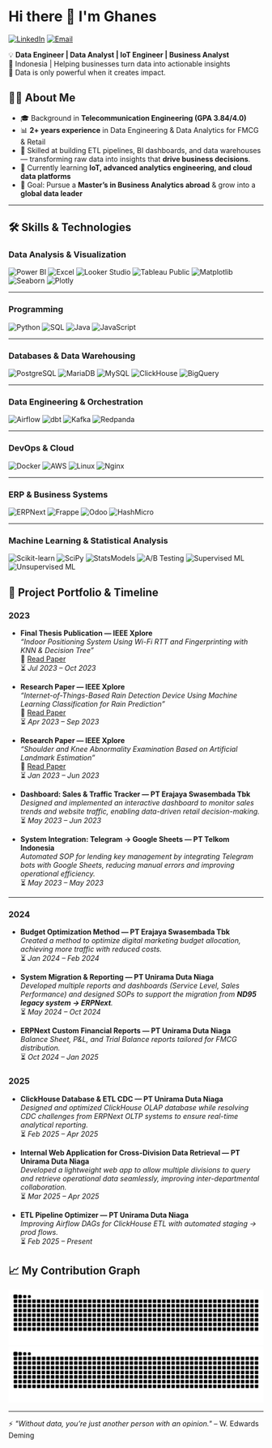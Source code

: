 # Hi there 👋 I'm Ghanes

[![LinkedIn](https://img.shields.io/badge/LinkedIn-0077B5?style=for-the-badge&logo=linkedin&logoColor=white)](https://www.linkedin.com/in/ghanesma/)
[![Email](https://img.shields.io/badge/Email-D14836?style=for-the-badge&logo=gmail&logoColor=white)](mailto:ghanesmahesa22@gmail.com)

💡 **Data Engineer | Data Analyst | IoT Engineer | Business Analyst**  
📍 Indonesia | Helping businesses turn data into actionable insights  
🚀 Data is only powerful when it creates impact.


## 🧑‍💻 About Me
- 🎓 Background in **Telecommunication Engineering (GPA 3.84/4.0)**  
- 📊 **2+ years experience** in Data Engineering & Data Analytics for FMCG & Retail  
- 🔎 Skilled at building ETL pipelines, BI dashboards, and data warehouses — transforming raw data into insights that **drive business decisions**.
- 🌱 Currently learning **IoT, advanced analytics engineering, and cloud data platforms**  
- 🎯 Goal: Pursue a **Master’s in Business Analytics abroad** & grow into a **global data leader**  

---

## 🛠️ Skills & Technologies
### Data Analysis & Visualization
![Power BI](https://img.shields.io/badge/Power_BI-F2C811?style=for-the-badge&logo=powerbi&logoColor=black)
![Excel](https://img.shields.io/badge/Excel-217346?style=for-the-badge&logo=microsoft-excel&logoColor=white)
![Looker Studio](https://img.shields.io/badge/Looker_Studio-4285F4?style=for-the-badge&logo=google&logoColor=white)
![Tableau Public](https://img.shields.io/badge/Tableau-E97627?style=for-the-badge&logo=tableau&logoColor=white)
![Matplotlib](https://img.shields.io/badge/Matplotlib-11557c?style=for-the-badge&logo=python&logoColor=white)
![Seaborn](https://img.shields.io/badge/Seaborn-3776AB?style=for-the-badge&logo=python&logoColor=white)
![Plotly](https://img.shields.io/badge/Plotly-3F4F75?style=for-the-badge&logo=plotly&logoColor=white)

---

### Programming
![Python](https://img.shields.io/badge/Python-3776AB?style=for-the-badge&logo=python&logoColor=white)
![SQL](https://img.shields.io/badge/SQL-4479A1?style=for-the-badge&logo=postgresql&logoColor=white)
![Java](https://img.shields.io/badge/Java-007396?style=for-the-badge&logo=java&logoColor=white)
![JavaScript](https://img.shields.io/badge/JavaScript-F7DF1E?style=for-the-badge&logo=javascript&logoColor=black)

---

### Databases & Data Warehousing
![PostgreSQL](https://img.shields.io/badge/PostgreSQL-336791?style=for-the-badge&logo=postgresql&logoColor=white)
![MariaDB](https://img.shields.io/badge/MariaDB-003545?style=for-the-badge&logo=mariadb&logoColor=white)
![MySQL](https://img.shields.io/badge/MySQL-4479A1?style=for-the-badge&logo=mysql&logoColor=white)
![ClickHouse](https://img.shields.io/badge/ClickHouse-FFCC01?style=for-the-badge&logo=clickhouse&logoColor=black)
![BigQuery](https://img.shields.io/badge/BigQuery-4285F4?style=for-the-badge&logo=googlebigquery&logoColor=white)

---

### Data Engineering & Orchestration
![Airflow](https://img.shields.io/badge/Apache_Airflow-017CEE?style=for-the-badge&logo=apacheairflow&logoColor=white)
![dbt](https://img.shields.io/badge/dbt-FF694B?style=for-the-badge&logo=dbt&logoColor=white)
![Kafka](https://img.shields.io/badge/Kafka-231F20?style=for-the-badge&logo=apachekafka&logoColor=white)
![Redpanda](https://img.shields.io/badge/Redpanda-CC0000?style=for-the-badge&logo=redpanda&logoColor=white)

---

### DevOps & Cloud
![Docker](https://img.shields.io/badge/Docker-2496ED?style=for-the-badge&logo=docker&logoColor=white)
![AWS](https://img.shields.io/badge/AWS-232F3E?style=for-the-badge&logo=amazonaws&logoColor=white)
![Linux](https://img.shields.io/badge/Linux-FCC624?style=for-the-badge&logo=linux&logoColor=black)
![Nginx](https://img.shields.io/badge/Nginx-009639?style=for-the-badge&logo=nginx&logoColor=white)

---

### ERP & Business Systems
![ERPNext](https://img.shields.io/badge/ERPNext-0089D6?style=for-the-badge&logo=erpnext&logoColor=white)
![Frappe](https://img.shields.io/badge/Frappe-0089D6?style=for-the-badge&logo=frappe&logoColor=white)
![Odoo](https://img.shields.io/badge/Odoo-714B67?style=for-the-badge&logo=odoo&logoColor=white)
![HashMicro](https://img.shields.io/badge/HashMicro-CC0000?style=for-the-badge&logo=hashicorp&logoColor=white)

---

### Machine Learning & Statistical Analysis
![Scikit-learn](https://img.shields.io/badge/Scikit_Learn-F7931E?style=for-the-badge&logo=scikit-learn&logoColor=white)
![SciPy](https://img.shields.io/badge/SciPy-8CAAE6?style=for-the-badge&logo=scipy&logoColor=white)
![StatsModels](https://img.shields.io/badge/StatsModels-4051B5?style=for-the-badge&logo=python&logoColor=white)
![A/B Testing](https://img.shields.io/badge/A/B_Testing-0078D4?style=for-the-badge&logo=googleanalytics&logoColor=white)
![Supervised ML](https://img.shields.io/badge/Supervised_ML-00979D?style=for-the-badge&logo=python&logoColor=white)
![Unsupervised ML](https://img.shields.io/badge/Unsupervised_ML-3776AB?style=for-the-badge&logo=python&logoColor=white)

## 📂 Project Portfolio & Timeline

### 2023
- **Final Thesis Publication — IEEE Xplore**  
  *“Indoor Positioning System Using Wi-Fi RTT and Fingerprinting with KNN & Decision Tree”*  
  📄 [Read Paper](https://ieeexplore.ieee.org/document/10317352)  
  ⏳ *Jul 2023 – Oct 2023*  

- **Research Paper — IEEE Xplore**  
  *“Internet-of-Things-Based Rain Detection Device Using Machine Learning Classification for Rain Prediction”*  
  📄 [Read Paper](https://ieeexplore.ieee.org/document/10277315)  
  ⏳ *Apr 2023 – Sep 2023*  

- **Research Paper — IEEE Xplore**  
  *“Shoulder and Knee Abnormality Examination Based on Artificial Landmark Estimation”*  
  📄 [Read Paper](https://ieeexplore.ieee.org/document/10219415)  
  ⏳ *Jan 2023 – Jun 2023*  

- **Dashboard: Sales & Traffic Tracker — PT Erajaya Swasembada Tbk**  
  *Designed and implemented an interactive dashboard to monitor sales trends and website traffic, enabling data-driven retail decision-making.*  
  ⏳ *May 2023 – Jun 2023*  

- **System Integration: Telegram → Google Sheets — PT Telkom Indonesia**  
  *Automated SOP for lending key management by integrating Telegram bots with Google Sheets, reducing manual errors and improving operational efficiency.*  
  ⏳ *May 2023 – May 2023*  

---

### 2024
- **Budget Optimization Method — PT Erajaya Swasembada Tbk**  
  *Created a method to optimize digital marketing budget allocation, achieving more traffic with reduced costs.*  
  ⏳ *Jan 2024 – Feb 2024* 

- **System Migration & Reporting — PT Unirama Duta Niaga**  
  *Developed multiple reports and dashboards (Service Level, Sales Performance) and designed SOPs to support the migration from **ND95 legacy system → ERPNext**.*  
  ⏳ *May 2024 – Oct 2024*  

- **ERPNext Custom Financial Reports — PT Unirama Duta Niaga**  
  *Balance Sheet, P&L, and Trial Balance reports tailored for FMCG distribution.*  
  ⏳ *Oct 2024 – Jan 2025*  

### 2025
- **ClickHouse Database & ETL CDC — PT Unirama Duta Niaga**  
  *Designed and optimized ClickHouse OLAP database while resolving CDC challenges from ERPNext OLTP systems to ensure real-time analytical reporting.*  
  ⏳ *Feb 2025 – Apr 2025*  

- **Internal Web Application for Cross-Division Data Retrieval — PT Unirama Duta Niaga**  
  *Developed a lightweight web app to allow multiple divisions to query and retrieve operational data seamlessly, improving inter-departmental collaboration.*  
  ⏳ *Mar 2025 – Apr 2025*  

- **ETL Pipeline Optimizer — PT Unirama Duta Niaga**  
  *Improving Airflow DAGs for ClickHouse ETL with automated staging → prod flows.*  
  ⏳ *Feb 2025 – Present*  

## 📈 My Contribution Graph
![GitHub Snake Light](https://github.com/RafliRizkya/RafliRizkya/blob/main/dist/github-snake.svg#gh-light-mode-only)
![GitHub Snake Dark](https://github.com/RafliRizkya/RafliRizkya/blob/main/dist/github-snake-dark.svg#gh-dark-mode-only)

---

⚡ *"Without data, you’re just another person with an opinion."* – W. Edwards Deming